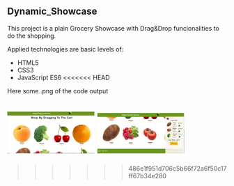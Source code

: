 ## Dynamic_Showcase

This project is a plain Grocery Showcase with Drag&Drop funcionalities to do the shopping.

Applied technologies are basic levels of:

- HTML5
- CSS3
- JavaScript ES6
<<<<<<< HEAD

Here some .png of the code output

<img src="assets/Readme/pag1.png" width="200"> <img src="assets/Readme/pag.png" width="200">
=======
>>>>>>> 486e1f951d706c5b66f72a6f50c17ff67b34e280
